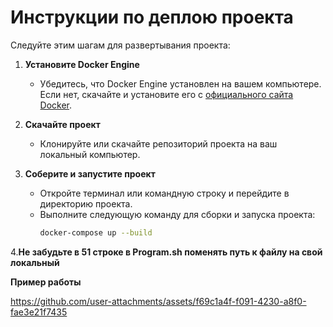 # Инструкции по деплою проекта

Следуйте этим шагам для развертывания проекта:

1. **Установите Docker Engine**
   - Убедитесь, что Docker Engine установлен на вашем компьютере. Если нет, скачайте и установите его с [официального сайта Docker](https://docs.docker.com/engine/install/).

2. **Скачайте проект**
   - Клонируйте или скачайте репозиторий проекта на ваш локальный компьютер.

3. **Соберите и запустите проект**
   - Откройте терминал или командную строку и перейдите в директорию проекта.
   - Выполните следующую команду для сборки и запуска проекта:
     ```sh
     docker-compose up --build
     ```
4.**Не забудьте в 51 строке в Program.sh поменять путь к файлу на свой локальный**
 




**Пример работы**

https://github.com/user-attachments/assets/f69c1a4f-f091-4230-a8f0-fae3e21f7435

